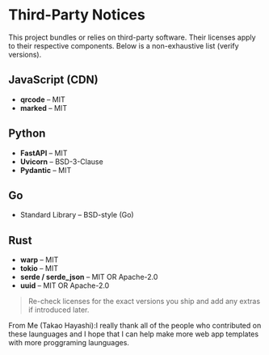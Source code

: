 # Third-Party Notices

This project bundles or relies on third-party software. Their licenses apply to
their respective components. Below is a non-exhaustive list (verify versions).

## JavaScript (CDN)
- **qrcode** – MIT  
- **marked** – MIT  

## Python
- **FastAPI** – MIT  
- **Uvicorn** – BSD-3-Clause  
- **Pydantic** – MIT  

## Go
- Standard Library – BSD-style (Go)

## Rust
- **warp** – MIT  
- **tokio** – MIT  
- **serde / serde_json** – MIT OR Apache-2.0  
- **uuid** – MIT OR Apache-2.0  

> Re-check licenses for the exact versions you ship and add any extras if introduced later.

From Me (Takao Hayashi):I really thank all of the people who contributed on these launguages and I hope that I can help make more web app templates with more proggraming launguages. 
